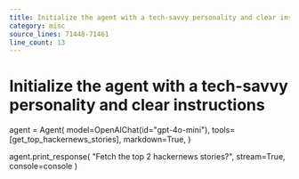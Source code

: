 ```yaml
---
title: Initialize the agent with a tech-savvy personality and clear instructions
category: misc
source_lines: 71448-71461
line_count: 13
---
```


# Initialize the agent with a tech-savvy personality and clear instructions
agent = Agent(
    model=OpenAIChat(id="gpt-4o-mini"),
    tools=[get_top_hackernews_stories],
    markdown=True,
)

agent.print_response(
    "Fetch the top 2 hackernews stories?", stream=True, console=console
)
```


